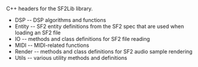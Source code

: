 C++ headers for the SF2Lib library.

* DSP -- DSP algorithms and functions
* Entity -- SF2 entity definitions from the SF2 spec that are used when loading an SF2 file
* IO -- methods and class definitions for SF2 file reading
* MIDI -- MIDI-related functions
* Render -- methods and class definitions for SF2 audio sample rendering
* Utils -- various utility methods and definitions
